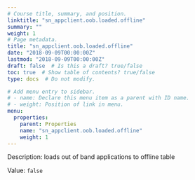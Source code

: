 ```yaml
---
# Course title, summary, and position.
linktitle: "sn_appclient.oob.loaded.offline"
summary: ""
weight: 1
# Page metadata.
title: "sn_appclient.oob.loaded.offline"
date: "2018-09-09T00:00:00Z"
lastmod: "2018-09-09T00:00:00Z"
draft: false  # Is this a draft? true/false
toc: true  # Show table of contents? true/false
type: docs  # Do not modify.

# Add menu entry to sidebar.
# - name: Declare this menu item as a parent with ID name.
# - weight: Position of link in menu.
menu:
  properties:
    parent: Properties
    name: "sn_appclient.oob.loaded.offline"
    weight: 1
---
```


Description: loads out of band applications to offline table 


Value: `false`